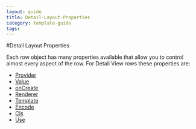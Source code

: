 ---
layout: guide
title: Detail-Layout-Properties
category: template-guide
tags: 
---
#Detail Layout Properties

Each row object has many properties available that allow you to control almost every aspect of the row. For Detail View rows these properties are:

   * [Provider](Provider.html)
   * [Value](Value.html)
   * [onCreate](onCreate.html)
   * [Renderer](Renderer.html)
   * [Template](DetailTemplate.html)
   * [Encode](DetailEncode.html)
   * [Cls](DetailCls.html)
   * [Use](DetailUse.html)





